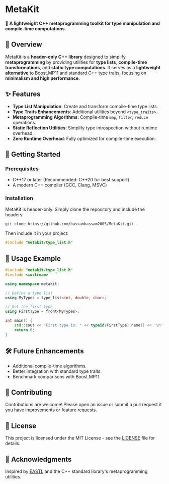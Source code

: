 # MetaKit

🚀 **A lightweight C++ metaprogramming toolkit for type manipulation and compile-time computations.**

## 📌 Overview
MetaKit is a **header-only C++ library** designed to simplify **metaprogramming** by providing utilities for **type lists**, **compile-time transformations**, and **static type computations**. It serves as a **lightweight alternative** to Boost.MP11 and standard C++ type traits, focusing on **minimalism and high performance**.

## ✨ Features
- **Type List Manipulation**: Create and transform compile-time type lists.
- **Type Traits Enhancements**: Additional utilities beyond `<type_traits>`.
- **Metaprogramming Algorithms**: Compile-time `map`, `filter`, `reduce` operations.
- **Static Reflection Utilities**: Simplify type introspection without runtime overhead.
- **Zero Runtime Overhead**: Fully optimized for compile-time execution.

## 🚀 Getting Started
### Prerequisites
- C++17 or later (Recommended: C++20 for best support)
- A modern C++ compiler (GCC, Clang, MSVC)

### Installation
MetaKit is header-only. Simply clone the repository and include the headers:

```sh
git clone https://github.com/hassanbassam2005/MetaKit.git
```

Then include it in your project:

```cpp
#include "metakit/type_list.h"
```

## 📌 Usage Example
```cpp
#include "metakit/type_list.h"
#include <iostream>

using namespace metakit;

// Define a type list
using MyTypes = type_list<int, double, char>;

// Get the first type
using FirstType = front<MyTypes>;

int main() {
    std::cout << "First type is: " << typeid(FirstType).name() << '\n';
    return 0;
}
```

## 🛠️ Future Enhancements
- Additional compile-time algorithms.
- Better integration with standard type traits.
- Benchmark comparisons with Boost.MP11.

## 🤝 Contributing
Contributions are welcome! Please open an issue or submit a pull request if you have improvements or feature requests.

## 📜 License
This project is licensed under the MIT License - see the [LICENSE](LICENSE) file for details.

## 🌟 Acknowledgments
Inspired by [EASTL](https://github.com/electronicarts/EASTL) and the C++ standard library's metaprogramming utilities.
